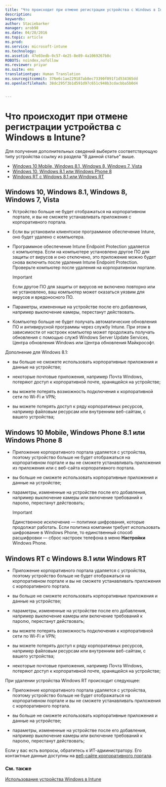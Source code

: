 ```yaml
---
title: "Что происходит при отмене регистрации устройства с Windows в Intune? | Microsoft Intune"
description: 
keywords: 
author: Staciebarker
manager: arob98
ms.date: 04/28/2016
ms.topic: article
ms.prod: 
ms.service: microsoft-intune
ms.technology: 
ms.assetid: 47e03edb-0c57-4e25-8e89-4a1069267b8c
ROBOTS: noindex,nofollow
ms.reviewer: priyar
ms.suite: ems
translationtype: Human Translation
ms.sourcegitcommit: 376e6c1ae229187ab8ec73390f091f1d534365dd
ms.openlocfilehash: 38dc295f3b1d591d97c651c948b3cdacbba5b0d4


---
```



# Что происходит при отмене регистрации устройства с Windows в Intune?

Для получения дополнительных сведений выберите соответствующую типу устройства ссылку из раздела "В данной статье" выше.

- [Windows 10 Mobile, Windows 8.1, Windows 8, Windows 7, Vista](#windows-10-mobile--8-1,-windows-8,-windows-7,-vista)
- [Windows 10, Windows 8.1 или Windows Phone 8](#windows-10--windows-8-1-or-windows-phone-8)
- [Windows RT с Windows 8.1 или Windows RT](#windows-rt-running-windows-8-1-or-windows-rt)


## Windows 10, Windows 8.1, Windows 8, Windows 7, Vista

-   Устройство больше не будет отображаться на корпоративном портале, и вы не сможете устанавливать приложения с корпоративного портала.

-   Если вы установили клиентское программное обеспечение Intune, оно будет удалено с компьютера.

-   Программное обеспечение Intune Endpoint Protection удаляется с компьютера. Если на компьютере установлено другое ПО для защиты от вирусов и оно отключено, это приложение можно будет снова включить после удаления Intune Endpoint Protection. Проверьте компьютер после удаления на корпоративном портале.

    > [!IMPORTANT]
    > Если другое ПО для защиты от вирусов не включено повторно или не установлено, ваш компьютер может оказаться уязвим для вирусов и вредоносного ПО.

-   Параметры, измененные на устройстве после его добавления, например выключение камеры, перестанут действовать.

-   Компьютер больше не будет получать автоматические обновления ПО и антивирусной программы через службу Intune. При этом в зависимости от настроек компьютер может продолжать получать обновления с помощью служб Windows Server Update Services, Центра обновления Windows или Центра обновления Майкрософт.

Дополнение для Windows 8.1:

-   вы больше не сможете использовать корпоративные приложения и данные на устройстве;

-   некоторые почтовые приложения, например Почта Windows, потеряют доступ к корпоративной почте, хранящейся на устройстве;

-   вы можете потерять возможность подключения к корпоративной сети по Wi-Fi и VPN;

-   вы можете потерять доступ к ряду корпоративных ресурсов, например файловым ресурсам или внутренним веб-сайтам, с вашего устройства;

## Windows 10 Mobile, Windows Phone 8.1 или Windows Phone 8

-   Приложение корпоративного портала удаляется с устройства, поэтому устройство больше не будет отображаться на корпоративном портале и вы не сможете устанавливать приложения из приложения или с веб-сайта корпоративного портала.

-   вы больше не сможете использовать корпоративные приложения и данные на устройстве;

-   параметры, измененные на устройстве после его добавления, например выключение камеры или включение требований к паролю, перестанут действовать;

    > [!IMPORTANT]
    > Единственное исключение — политики шифрования, которые продолжат работать. Если политика компании требует использовать шифрование в Windows Phone, то единственный способ расшифровки — сброс настроек телефона в меню **Настройки** Windows Phone.

## Windows RT с Windows 8.1 или Windows RT

-   Приложение корпоративного портала удаляется с устройства, поэтому устройство больше не будет отображаться на корпоративном портале и вы не сможете устанавливать приложения с корпоративного портала.

-   вы больше не сможете использовать корпоративные приложения и данные на устройстве;

-   параметры, измененные на устройстве после его добавления, например выключение камеры или включение требований к паролю, перестанут действовать;

-   вы можете потерять возможность подключения к корпоративной сети по Wi-Fi и VPN;

-   вы можете потерять доступ к ряду корпоративных ресурсов, например файловым ресурсам или внутренним веб-сайтам, с вашего устройства;

-   некоторые почтовые приложения, например Почта Windows, потеряют доступ к корпоративной почте, хранящейся на устройстве;

При удалении устройства Windows RT происходит следующее:

-   Приложение корпоративного портала удаляется с устройства, поэтому устройство больше не будет отображаться на корпоративном портале и вы не сможете устанавливать приложения с корпоративного портала.

-   вы больше не сможете использовать корпоративные приложения и данные на устройстве;

-   параметры, измененные на устройстве после его добавления, например выключение камеры или включение требований к паролю, перестанут действовать;

Если у вас есть вопросы, обратитесь к ИТ-администратору. Его контактные данные доступны на [веб-сайте корпоративного портала](http://portal.manage.microsoft.com).

### См. также
[Использование устройства Windows в Intune](using-your-windows-device-with-intune.md)


<!--HONumber=Jul16_HO3-->


